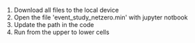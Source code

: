 1. Download all files to the local device
2. Open the file 'event_study_netzero.min' with jupyter notbook
3. Update the path in the code
4. Run from the upper to lower cells
